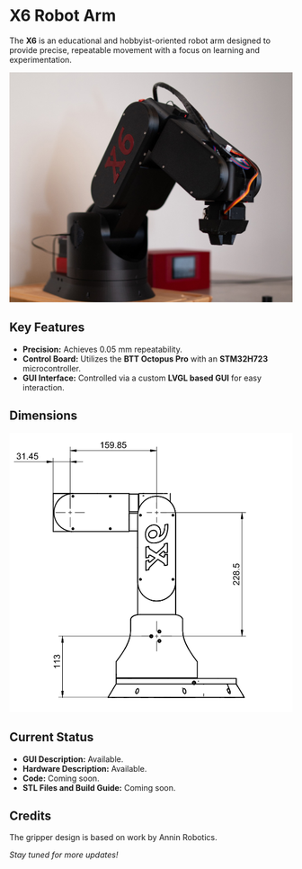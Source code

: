 # X6 Robot Arm

The **X6** is an educational and hobbyist-oriented robot arm designed to provide precise, repeatable movement with a focus on learning and experimentation. 

![X6 Robot Arm](Images/7.jpg)

## Key Features
- **Precision:** Achieves 0.05 mm repeatability.
- **Control Board:** Utilizes the **BTT Octopus Pro** with an **STM32H723** microcontroller.
- **GUI Interface:** Controlled via a custom **LVGL based GUI** for easy interaction.

## Dimensions
![X6 Robot Arm](Images/dimensions.png)

## Current Status
- **GUI Description:** Available.
- **Hardware Description:** Available.
- **Code:** Coming soon.
- **STL Files and Build Guide:** Coming soon.

## Credits
The gripper design is based on work by Annin Robotics.

*Stay tuned for more updates!*

